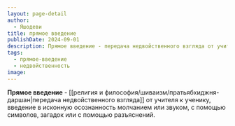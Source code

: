 ```yaml
---
layout: page-detail
author:
  - Яшодеви
title: прямое введение
publishDate: 2024-09-01
description: Прямое введение - передача недвойственного взгляда от учителя к ученику, введение в исконную осознанность молчанием или звуком, с помощью символов, загадок или с помощью разъяснений.
tags:
  - прямое-введение
  - недвойственность
image:
---
```

**Прямое введение** - [[религия и философия/шиваизм/пратьябхиджня-даршан|передача недвойственного взгляда]] от учителя к ученику, введение в исконную осознанность молчанием или звуком, с помощью символов, загадок или с помощью разъяснений.

